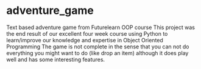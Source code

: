 # adventure_game
Text based adventure game from Futurelearn OOP course
This project was the end result of our excellent four week course using Python to learn/improve our knowledge and expertise in Object Oriented Programming
The game is not complete in the sense that you can not do everything you might want to do (like drop an item)  although it does play well and has some interesting features.
